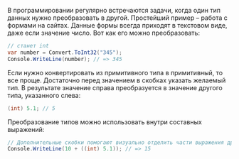 
В программировании регулярно встречаются задачи, когда один тип данных нужно преобразовать в другой. Простейший пример – работа с формами на сайтах. Данные формы всегда приходят в текстовом виде, даже если значение число. Вот как его можно преобразовать:

```cs
// станет int
var number = Convert.ToInt32("345");
Console.WriteLine(number); // => 345
```

Если нужно конвертировать из примитивного типа в примитивный, то все проще. Достаточно перед значением в скобках указать желаемый тип. В результате значение справа преобразуется в значение другого типа, указанного слева:

```cs
(int) 5.1; // 5
```

Преобразование типов можно использовать внутри составных выражений:

```cs
// Дополнительные скобки помогают визуально отделить части выражения друг от друга
Console.WriteLine(10 + ((int) 5.1)); // => 15
```
